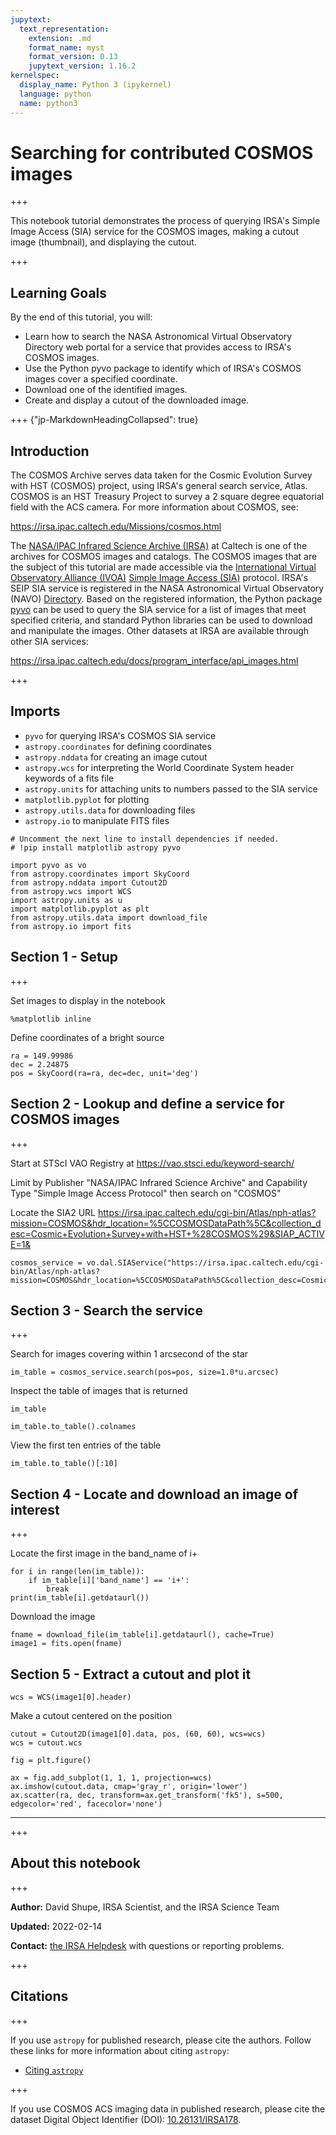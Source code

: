 ```yaml
---
jupytext:
  text_representation:
    extension: .md
    format_name: myst
    format_version: 0.13
    jupytext_version: 1.16.2
kernelspec:
  display_name: Python 3 (ipykernel)
  language: python
  name: python3
---
```


# Searching for contributed COSMOS images

+++

This notebook tutorial demonstrates the process of querying IRSA's Simple Image Access (SIA) service for the COSMOS images, making a cutout image (thumbnail), and displaying the cutout.


+++

## Learning Goals

By the end of this tutorial, you will:

* Learn how to search the NASA Astronomical Virtual Observatory Directory web portal for a service that provides access to IRSA's COSMOS images.
* Use the Python pyvo package to identify which of IRSA's COSMOS images cover a specified coordinate.
* Download one of the identified images.
* Create and display a cutout of the downloaded image.

+++ {"jp-MarkdownHeadingCollapsed": true}

## Introduction

The COSMOS Archive serves data taken for the Cosmic Evolution Survey with HST (COSMOS) project, using IRSA's general search service, Atlas. COSMOS is an HST Treasury Project to survey a 2 square degree equatorial field with the ACS camera. For more information about COSMOS, see:

https://irsa.ipac.caltech.edu/Missions/cosmos.html

The [NASA/IPAC Infrared Science Archive (IRSA)](https://irsa.ipac.caltech.edu) at Caltech is one of the archives for COSMOS images and catalogs. The COSMOS images that are the subject of this tutorial are made accessible via the [International Virtual Observatory Alliance (IVOA)](https://ivoa.net) [Simple Image Access (SIA)](https://wiki.ivoa.net/internal/IVOA/SiaInterface/SIA-V2-Analysis.pdf) protocol. IRSA's SEIP SIA service is registered in the NASA Astronomical Virtual Observatory (NAVO) [Directory](https://vao.stsci.edu). Based on the registered information, the Python package [pyvo](https://pyvo.readthedocs.io) can be used to query the SIA service for a list of images that meet specified criteria, and standard Python libraries can be used to download and manipulate the images.
Other datasets at IRSA are available through other SIA services:

https://irsa.ipac.caltech.edu/docs/program_interface/api_images.html


+++

## Imports

- `pyvo` for querying IRSA's COSMOS SIA service
- `astropy.coordinates` for defining coordinates
- `astropy.nddata` for creating an image cutout
- `astropy.wcs` for interpreting the World Coordinate System header keywords of a fits file
- `astropy.units` for attaching units to numbers passed to the SIA service
- `matplotlib.pyplot` for plotting
- `astropy.utils.data` for downloading files
- `astropy.io` to manipulate FITS files

```{code-cell} ipython3
# Uncomment the next line to install dependencies if needed.
# !pip install matplotlib astropy pyvo
```

```{code-cell} ipython3
import pyvo as vo
from astropy.coordinates import SkyCoord
from astropy.nddata import Cutout2D
from astropy.wcs import WCS
import astropy.units as u
import matplotlib.pyplot as plt
from astropy.utils.data import download_file
from astropy.io import fits
```

## Section 1 - Setup

+++

Set images to display in the notebook

```{code-cell} ipython3
%matplotlib inline
```

Define coordinates of a bright source

```{code-cell} ipython3
ra = 149.99986
dec = 2.24875
pos = SkyCoord(ra=ra, dec=dec, unit='deg')
```

## Section 2 - Lookup and define a service for COSMOS images

+++

Start at STScI VAO Registry at https://vao.stsci.edu/keyword-search/

Limit by Publisher "NASA/IPAC Infrared Science Archive" and Capability Type "Simple Image Access Protocol" then search on "COSMOS"

Locate the SIA2 URL https://irsa.ipac.caltech.edu/cgi-bin/Atlas/nph-atlas?mission=COSMOS&hdr_location=%5CCOSMOSDataPath%5C&collection_desc=Cosmic+Evolution+Survey+with+HST+%28COSMOS%29&SIAP_ACTIVE=1&

```{code-cell} ipython3
cosmos_service = vo.dal.SIAService("https://irsa.ipac.caltech.edu/cgi-bin/Atlas/nph-atlas?mission=COSMOS&hdr_location=%5CCOSMOSDataPath%5C&collection_desc=Cosmic+Evolution+Survey+with+HST+%28COSMOS%29&SIAP_ACTIVE=1&")
```

## Section 3 - Search the service

+++

Search for images covering within 1 arcsecond of the star

```{code-cell} ipython3
im_table = cosmos_service.search(pos=pos, size=1.0*u.arcsec)
```

Inspect the table of images that is returned

```{code-cell} ipython3
im_table
```

```{code-cell} ipython3
im_table.to_table().colnames
```

View the first ten entries of the table

```{code-cell} ipython3
im_table.to_table()[:10]
```

## Section 4 - Locate and download an image of interest

+++

Locate the first image in the band_name of i+

```{code-cell} ipython3
for i in range(len(im_table)):
    if im_table[i]['band_name'] == 'i+':
        break
print(im_table[i].getdataurl())
```

Download the image

```{code-cell} ipython3
fname = download_file(im_table[i].getdataurl(), cache=True)
image1 = fits.open(fname)
```

## Section 5 - Extract a cutout and plot it

```{code-cell} ipython3
wcs = WCS(image1[0].header)
```

Make a cutout centered on the position

```{code-cell} ipython3
cutout = Cutout2D(image1[0].data, pos, (60, 60), wcs=wcs)
wcs = cutout.wcs
```

```{code-cell} ipython3
fig = plt.figure()

ax = fig.add_subplot(1, 1, 1, projection=wcs)
ax.imshow(cutout.data, cmap='gray_r', origin='lower')
ax.scatter(ra, dec, transform=ax.get_transform('fk5'), s=500, edgecolor='red', facecolor='none')
```

***

+++

## About this notebook

+++

**Author:** David Shupe, IRSA Scientist, and the IRSA Science Team

**Updated:** 2022-02-14

**Contact:** [the IRSA Helpdesk](https://irsa.ipac.caltech.edu/docs/help_desk.html) with questions or reporting problems.

+++

## Citations

+++

If you use `astropy` for published research, please cite the authors. Follow these links for more information about citing `astropy`:

* [Citing `astropy`](https://www.astropy.org/acknowledging.html)

+++

If you use COSMOS ACS imaging data in published research,  please cite the dataset Digital Object Identifier (DOI): [10.26131/IRSA178](https://www.ipac.caltech.edu/doi/irsa/10.26131/IRSA178).
